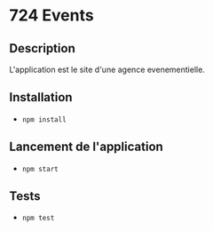 # 724 Events

## Description
L'application est le site d'une agence evenementielle.

## Installation
- `npm install`

## Lancement de l'application
- `npm start`

## Tests
- `npm test`
